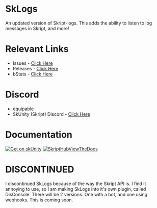 # SkLogs
An updated version of Skript-logs. This adds the ability to listen to log messages in Skript, and more!

# Relevant Links
- Issues - [Click Here](https://github.com/EquipableMC/SkLogs/issues)
- Releases - [Click Here](https://github.com/EquipableMC/SkLogs/releases)
- bStats - [Click Here](https://bstats.org/plugin/bukkit/SkLogs/20924)

# Discord
- equipable
- SkUnity (Skript) Discord - [Click Here](https://discord.gg/skript)

# Documentation

[![Get on skUnity](https://docs.skunity.com/skunity/library/Docs/Assets/assets/images/buttons/v2/get-the-syntax-square.png)](https://docs.skunity.com/syntax/search/addon:SkLogs)
[![SkriptHubViewTheDocs](http://skripthub.net/static/addon/ViewTheDocsButton.png)](http://skripthub.net/docs/?addon=SkLogs)

# DISCONTINUED
I discontinued SkLogs because of the way the Skript API is. I find it annoying to use, so I am making SkLogs into it's own plugin, called DisConsole. There will be 2 versions. One with a bot, and one using webhooks. This is coming soon.
